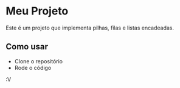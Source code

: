 # Meu Projeto
Este é um projeto que implementa pilhas, filas e listas encadeadas.

## Como usar
- Clone o repositório
- Rode o código

:V
